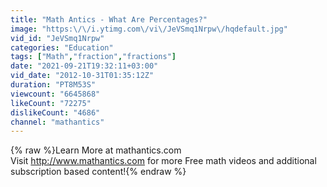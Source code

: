 ```yaml
---
title: "Math Antics - What Are Percentages?"
image: "https:\/\/i.ytimg.com\/vi\/JeVSmq1Nrpw\/hqdefault.jpg"
vid_id: "JeVSmq1Nrpw"
categories: "Education"
tags: ["Math","fraction","fractions"]
date: "2021-09-21T19:32:11+03:00"
vid_date: "2012-10-31T01:35:12Z"
duration: "PT8M53S"
viewcount: "6645868"
likeCount: "72275"
dislikeCount: "4686"
channel: "mathantics"
---
```

{% raw %}Learn More at mathantics.com<br />Visit <a rel="nofollow" target="blank" href="http://www.mathantics.com">http://www.mathantics.com</a> for more Free math videos and additional subscription based content!{% endraw %}
